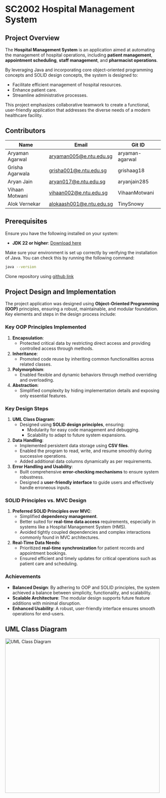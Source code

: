 # SC2002 Hospital Management System

## Project Overview
The **Hospital Management System** is an application aimed at automating the management of hospital operations, including **patient management**, **appointment scheduling**, **staff management**, and **pharmacist operations**. 

By leveraging Java and incorporating core object-oriented programming concepts and SOLID design concepts, the system is designed to:
- Facilitate efficient management of hospital resources.
- Enhance patient care.
- Streamline administrative processes.

This project emphasizes collaborative teamwork to create a functional, user-friendly application that addresses the diverse needs of a modern healthcare facility.

## Contributors

| Name            | Email                      | Git ID            |
|------------------|----------------------------|-------------------|
| Aryaman Agarwal | aryaman005@e.ntu.edu.sg    | aryaman-agarwal   |
| Grisha Agarwala | grisha001@e.ntu.edu.sg     | grishaag18        |
| Aryan Jain      | aryan017@e.ntu.edu.sg      | aryanjain285      |
| Vihaan Motwani  | vihaan002@e.ntu.edu.sg     | VihaanMotwani     |
| Alok Vernekar   | alokaash001@e.ntu.edu.sg   | TinySnowy         |


## Prerequisites

Ensure you have the following installed on your system:

- **JDK 22 or higher**: [Download here](https://www.oracle.com/java/technologies/javase/jdk22-archive-downloads.html) 

Make sure your environment is set up correctly by verifying the installation of Java. You can check this by running the following command:

```bash
java --version
```
Clone repository using [github link](https://github.com/TinySnowy/SC2002HMS)

## Project Design and Implementation

The project application was designed using **Object-Oriented Programming (OOP)** principles, ensuring a robust, maintainable, and modular foundation. Key elements and steps in the design process include:

### Key OOP Principles Implemented
1. **Encapsulation**:  
   - Protected critical data by restricting direct access and providing controlled access through methods.
2. **Inheritance**:  
   - Promoted code reuse by inheriting common functionalities across related classes.
3. **Polymorphism**:  
   - Enabled flexible and dynamic behaviors through method overriding and overloading.
4. **Abstraction**:  
   - Simplified complexity by hiding implementation details and exposing only essential features.

### Key Design Steps

1. **UML Class Diagram**:
   - Designed using **SOLID design principles**, ensuring:
     - Modularity for easy code management and debugging.
     - Scalability to adapt to future system expansions.
2. **Data Handling**:
   - Implemented persistent data storage using **CSV files**.
   - Enabled the program to read, write, and resume smoothly during successive operations.
   - Added additional data columns dynamically as per requirements.
3. **Error Handling and Usability**:
   - Built comprehensive **error-checking mechanisms** to ensure system robustness.
   - Designed a **user-friendly interface** to guide users and effectively handle erroneous inputs.

### SOLID Principles vs. MVC Design

1. **Preferred SOLID Principles over MVC**:
   - Simplified **dependency management**.
   - Better suited for **real-time data access** requirements, especially in systems like a Hospital Management System (HMS).
   - Avoided tightly coupled dependencies and complex interactions commonly found in MVC architectures.
2. **Real-Time Data Needs**:
   - Prioritized **real-time synchronization** for patient records and appointment bookings.
   - Ensured efficient and timely updates for critical operations such as patient care and scheduling.

### Achievements
- **Balanced Design**: By adhering to OOP and SOLID principles, the system achieved a balance between simplicity, functionality, and scalability.
- **Scalable Architecture**: The modular design supports future feature additions with minimal disruption.
- **Enhanced Usability**: A robust, user-friendly interface ensures smooth operations for end-users.


## UML Class Diagram
<img src="/Users/grishaa/Desktop/UML.jpg" alt="UML Class Diagram" width="500">

